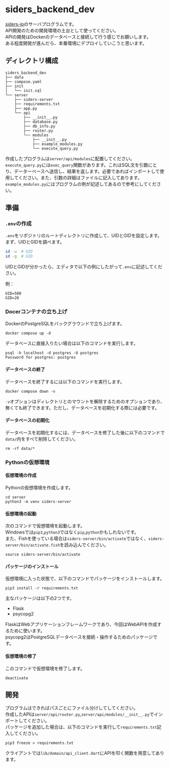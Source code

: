 # siders_backend_dev
[siders-jp](https://github.com/remon-nomer66/siders-jp)のサーバプログラムです。\
API開発のための開発環境の土台として使ってください。\
APIの開発はDockerのデータベースと接続して行う感じでお願いします。\
ある程度開発が進んだら、本番環境にデプロイしていこうと思います。

## ディレクトリ構成
```
siders_backend_dev
├── data
├── compose.yaml
├── init
│   └── init.sql
└── server
    ├── siders-server
    ├── requirements.txt
    ├── app.py
    └── api
        ├── __init__.py
        ├── database.py
        ├── db_info.py
        ├── router.py
        └── modules
            ├── __init__.py
            ├── example_modules.py
            └── execute_query.py
```
作成したプログラムは`server/api/modules`に配置してください。\
`execute_query.py`には`exec_query`関数があります。これはSQL文を引数にとり、データーベースへ送信し、結果を返します。必要であればインポートして使用してください。また、引数の詳細はファイルに記入してあります。\
`example_modules.py`にはプログラムの例が記述してあるので参考にしてください。

## 準備
### `.env`の作成
`.env`をリポジトリのルートディレクトリに作成して、UIDとGIDを設定します。\
まず、UIDとGIDを調べます。
```bash
id -u  # UID
id -g  # GID
```
UIDとGIDが分かったら、エディタで以下の例にしたがって`.env`に記述してください。

例：
```
UID=500
GID=20
```
### Docerコンテナの立ち上げ
DockerのPostgreSQLをバックグラウンドで立ち上げます。
```
docker compose up -d
```
データベースに直接入りたい場合は以下のコマンドを実行します。
```
psql -h localhost -d postgres -U postgres
Password for postgres: postgres
```
#### データベースの終了
データベースを終了するには以下のコマンドを実行します。
```
docker compose down -v
```
`-v`オプションはディレクトリとのマウントを解除するためのオプションであり、無くても終了できます。ただし、データベースを初期化する際には必要です。
#### データベースの初期化
データベースを初期化するには、データベースを修了した後に以下のコマンドで`data/`内をすべて削除してください。
```
rm -rf data/*
```
### Pythonの仮想環境
#### 仮想環境の作成
Pythonの仮想環境を作成します。
```
cd server
python3 -m venv siders-server
```
#### 仮想環境の起動
次のコマンドで仮想環境を起動します。\
Windowsでは`pip3`,`python3`ではなく`pip`,`python`かもしれないです。\
また、Fishを使っている場合は`siders-server/bin/activate`ではなく、`siders-server/bin/activate.fish`を読み込んでください。
```
source siders-server/bin/activate
```
#### パッケージのインストール
仮想環境に入った状態で、以下のコマンドでパッケージをインストールします。
```
pip3 install -r requirements.txt
```
主なパッケージは以下の2つです。
* Flask
* psycopg2

FlaskはWebアプリケーションフレームワークであり、今回はWebAPIを作成するために使います。\
psycopg2はPostgreSQLデータベースを接続・操作するためのパッケージです。

#### 仮想環境の修了
このコマンドで仮想環境を修了します。
```
deactivate
```

## 開発
プログラムはできればパスごとにファイル分けしてしてください。\
作成したAPIは`server/api/router.py`,`server/api/modules/__init__.py`でインポートしてください。\
パッケージを追加した場合は、以下のコマンドを実行して`requirements.txt`記入してください。
```
pip3 freeze > requirements.txt
```
クライアントでは`lib/domain/api_client.dart`にAPIを叩く関数を用意してあります。
